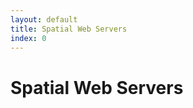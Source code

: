 ```yaml
---
layout: default
title: Spatial Web Servers 
index: 0
---
```


Spatial Web Servers
===================
